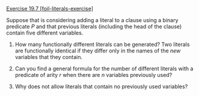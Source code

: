 [Exercise 19.7 \[foil-literals-exercise\]](19-7/)

Suppose that is considering adding a literal
to a clause using a binary predicate $P$ and that previous literals
(including the head of the clause) contain five different variables.

1.  How many functionally different literals can be generated? Two
    literals are functionally identical if they differ only in the names
    of the *new* variables that they contain.

2.  Can you find a general formula for the number of different literals
    with a predicate of arity $r$ when there are $n$ variables
    previously used?

3.  Why does not allow literals that contain no previously used
    variables?
